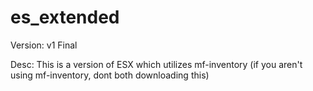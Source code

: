 # es_extended

Version: v1 Final

Desc: This is a version of ESX which utilizes mf-inventory (if you aren't using mf-inventory, dont both downloading this)
